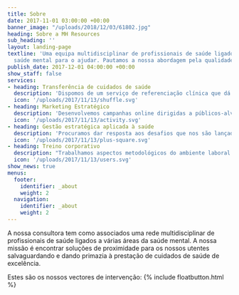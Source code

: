 ```yaml
---
title: Sobre
date: 2017-11-01 03:00:00 +00:00
banner_image: "/uploads/2018/12/03/61802.jpg"
heading: Sobre a MH Resources
sub_heading: ''
layout: landing-page
textline: 'Uma equipa multidisciplinar de profissionais de saúde ligados à área de
  saúde mental para o ajudar. Pautamos a nossa abordagem pela qualidade, inovação e o rigor na intervenção nas doenças mentais.'
publish_date: 2017-12-01 04:00:00 +00:00
show_staff: false
services:
- heading: Transferência de cuidados de saúde
  description: 'Dispomos de um serviço de referenciação clínica que dá resposta às necessidades dos nossos utentes. Encontramos o serviço adequado para o seu problema de saúde mental tendo em conta aspectos como o tipo de perturbação a sua localização geográfica e a sua capacidade financeira.'
  icon: '/uploads/2017/11/13/shuffle.svg'
- heading: Marketing Estratégico
  description: 'Desenvolvemos campanhas online dirigidas a públicos-alvo específicos. Temos campanhas a decorrerem para o tratamento da esquizofrenia , tratamento da depressão , tratamento de adições e, desenvolvemos também, campanhas orientadas para outro tipo de problemas emocionais /cognitivos e comportamentais. '
  icon: '/uploads/2017/11/13/activity.svg'
- heading: Gestão estratégica aplicada à saúde
  description: 'Procuramos dar resposta aos desafios que nos são lançados pelos nossos parceiros no sentido da divulgação, criação de marca e gestão das unidades de saúde vocacionadas para a àrea da saúde mental. Contamos com colaboradores de várias àreas que nos auxiliam numa intervenção multidisciplinar de resposta a estes problemas.'
  icon: '/uploads/2017/11/13/plus-square.svg'
- heading: Treino corporativo
  description: "Trabalhamos aspectos metodológicos do ambiente laboral procurando sensibilizar os stakeholders para os objectivos e missão empresarial dos nossos parceiros. Desta forma procuramos melhorar o desempenho da empresa procurando fomentar práticas que incentivem a qualidade e o rigor na prestação de serviços de saúde mental. "
  icon: '/uploads/2017/11/13/users.svg'
show_news: true
menus:
  footer:
    identifier: _about
    weight: 2
  navigation:
    identifier: _about
    weight: 2
---
```


A nossa consultora tem como associados uma rede multidisciplinar de profissionais de saúde ligados a várias áreas da saúde mental.
A nossa missão é encontrar soluções de proximidade para os nossos utentes salvaguardando e dando primazia à prestação de cuidados de saúde de excelência.


Estes são os nossos vectores de intervenção:
{% include floatbutton.html %}
